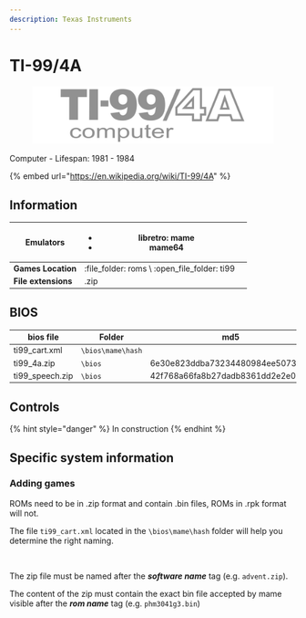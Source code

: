 ```yaml
---
description: Texas Instruments
---
```


# TI-99/4A

<figure><img src="https://raw.githubusercontent.com/fabricecaruso/es-theme-carbon/52ff37c9e265587d006945a2ba695b5a962b3a3d/art/logos/ti99.svg" alt=""><figcaption></figcaption></figure>

Computer - Lifespan: 1981 - 1984

{% embed url="https://en.wikipedia.org/wiki/TI-99/4A" %}

## Information

| **Emulators**       | <ul><li>libretro: mame</li><li>mame64</li></ul> |   |
| ------------------- | ----------------------------------------------- | - |
| **Games Location**  | :file\_folder: roms \ :open\_file\_folder: ti99 |   |
| **File extensions** | .zip                                            |   |

## BIOS

| bios file        | Folder            | md5                              |
| ---------------- | ----------------- | -------------------------------- |
| ti99\_cart.xml   | `\bios\mame\hash` |                                  |
| ti99\_4a.zip     | `\bios`           | 6e30e823ddba73234480984ee50730c1 |
| ti99\_speech.zip | `\bios`           | 42f768a66fa8b27dadb8361dd2e2e012 |

## Controls

{% hint style="danger" %}
In construction
{% endhint %}

## Specific system information

### Adding games

ROMs need to be in .zip format and contain .bin files, ROMs in .rpk format will not.

The file `ti99_cart.xml` located in the `\bios\mame\hash` folder will help you determine the right naming.

<figure><img src="https://i.imgur.com/g53j20M.png" alt=""><figcaption></figcaption></figure>

The zip file must be named after the _**software name**_ tag (e.g. `advent.zip`).

The content of the zip must contain the exact bin file accepted by mame visible after the _**rom name**_ tag (e.g. `phm3041g3.bin`)
